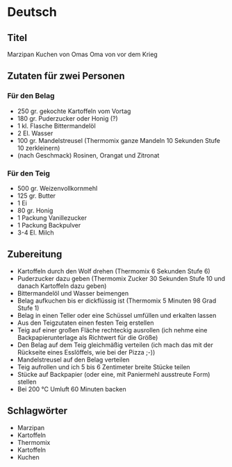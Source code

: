 # Deutsch

## Titel

Marzipan Kuchen von Omas Oma von vor dem Krieg

## Zutaten für zwei Personen

### Für den Belag

* 250 gr. gekochte Kartoffeln vom Vortag
* 180 gr. Puderzucker oder Honig (?)
* 1 kl. Flasche Bittermandelöl
* 2 El. Wasser
* 100 gr. Mandelstreusel (Thermomix ganze Mandeln 10 Sekunden Stufe 10 zerkleinern)
* (nach Geschmack) Rosinen, Orangat und Zitronat

### Für den Teig

* 500 gr. Weizenvollkornmehl
* 125 gr. Butter
* 1 Ei
* 80 gr. Honig
* 1 Packung Vanillezucker
* 1 Packung Backpulver
* 3-4 El. Milch

## Zubereitung

* Kartoffeln durch den Wolf drehen (Thermomix 6 Sekunden Stufe 6)
* Puderzucker dazu geben (Thermomix Zucker 30 Sekunden Stufe 10 und danach Kartoffeln dazu geben)
* Bittermandelöl und Wasser beimengen
* Belag aufkuchen bis er dickflüssig ist (Thermomix 5 Minuten 98 Grad Stufe 1)
* Belag in einen Teller oder eine Schüssel umfüllen und erkalten lassen
* Aus den Teigzutaten einen festen Teig erstellen
* Teig auf einer großen Fläche rechteckig ausrollen (ich nehme eine Backpapierunterlage als Richtwert für die Größe)
* Den Belag auf dem Teig gleichmäßig verteilen (ich mach das mit der Rückseite eines Esslöffels, wie bei der Pizza ;-))
* Mandelstreusel auf den Belag verteilen
* Teig aufrollen und ich 5 bis 6 Zentimeter breite Stücke teilen
* Stücke auf Backpapier (oder eine, mit Paniermehl ausstreute Form) stellen
* Bei 200 °C Umluft 60 Minuten backen

## Schlagwörter

* Marzipan
* Kartoffeln
* Thermomix
* Kartoffeln
* Kuchen
